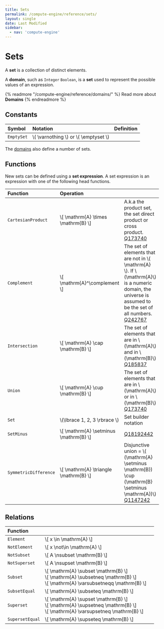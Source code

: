 ```yaml
---
title: Sets
permalink: /compute-engine/reference/sets/
layout: single
date: Last Modified
sidebar:
  - nav: 'compute-engine'
---
```

# Sets

A **set** is a collection of distinct elements.

A **domain**, such as `Integer` `Boolean`, is a **set** used to represent the possible values of an expression.

{% readmore "/compute-engine/reference/domains/" %}
Read more about <strong>Domains</strong> 
{% endreadmore %}


## Constants


<div class=symbols-table>

| Symbol | Notation | Definition |
| :--- | :--- | :--- |
| `EmptySet`| \\( \varnothing \\) or \\( \emptyset \\)  | |

</div>

The [domains](/compute-engine/reference/domains/) also define a number of sets.
## Functions

New sets can be defined using a **set expression**. A set expression is an expression with one of the following head functions.

<div class=symbols-table>

| Function | Operation | |
| :--- | :--- | :--- |
| `CartesianProduct` | \\[ \mathrm{A} \times \mathrm{B} \\] | A.k.a the product set, the set direct product or cross product. [Q173740](https://www.wikidata.org/wiki/Q173740) |
| `Complement` | \\[ \mathrm{A}^\complement \\]  |  The set of elements that are not in \\( \mathrm{A} \\). If \\(\mathrm{A}\\) is a numeric domain, the universe is assumed to be the set of all numbers. [Q242767](https://www.wikidata.org/wiki/Q242767) |
| `Intersection` | \\[ \mathrm{A} \cap \mathrm{B} \\]  | The set of elements that are in  \\(\mathrm{A}\\) and in \\(\mathrm{B}\\) [Q185837](https://www.wikidata.org/wiki/Q185837) |
| `Union` | \\[ \mathrm{A} \cup \mathrm{B} \\]  | The set of elements that are in \\(\mathrm{A}\\) or in \\(\mathrm{B}\\) [Q173740](https://www.wikidata.org/wiki/Q173740) |
| `Set` | \\(\lbrace 1, 2, 3 \rbrace \\) |  Set builder notation |
| `SetMinus` | \\[ \mathrm{A} \setminus \mathrm{B} \\]  |  [Q18192442](https://www.wikidata.org/wiki/Q18192442) |
| `SymmetricDifference` | \\[  \mathrm{A} \triangle \mathrm{B} \\]  | Disjunctive union = \\( (\mathrm{A} \setminus \mathrm{B}) \cup (\mathrm{B} \setminus \mathrm{A})\\) [Q1147242](https://www.wikidata.org/wiki/Q1147242) |

</div>


## Relations

<div class=symbols-table>

| Function |  | |
| :--- | :--- | :--- |
| `Element` | \\[ x \in \mathrm{A} \\]  |  |
| `NotElement` | \\[ x \not\in \mathrm{A} \\]  |  |
| `NotSubset` | \\[ A \nsubset \mathrm{B} \\]  |  |
| `NotSuperset` | \\[ A \nsupset \mathrm{B} \\]  |  |
| `Subset` | \\[ \mathrm{A} \subset \mathrm{B} \\] <br> \\[ \mathrm{A} \subsetneq \mathrm{B} \\] <br> \\[ \mathrm{A} \varsubsetneqq \mathrm{B} \\]|  |
| `SubsetEqual` | \\[ \mathrm{A} \subseteq \mathrm{B} \\]  |  |
| `Superset` | \\[ \mathrm{A} \supset \mathrm{B} \\]<br>  \\[ \mathrm{A} \supsetneq \mathrm{B} \\]<br>\\[ \mathrm{A} \varsupsetneq \mathrm{B} \\] |  |
| `SupersetEqual` | \\[ \mathrm{A} \supseteq \mathrm{B} \\]  |  |

</div>
